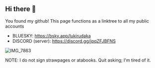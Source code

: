 ## Hi there 👋

You found my github! This page functions as a linktree to all my public accounts

- BLUESKY: https://bsky.app/lukirudaka
- DISCORD (server): https://discord.gg/jpqZFJBFNS

![IMG_7863](https://github.com/user-attachments/assets/17abba27-080f-48a2-ac7f-306493f8fb09)


NOTE: I do not sign strawpages or atabooks. Quit asking; I'm tired of it.
<!--
**lukirudaka/lukirudaka** is a ✨ _special_ ✨ repository because its `README.md` (this file) appears on your GitHub profile.

Here are some ideas to get you started:

- 🔭 I’m currently working on ...
- 🌱 I’m currently learning ...
- 👯 I’m looking to collaborate on ...
- 🤔 I’m looking for help with ...
- 💬 Ask me about ...
- 📫 How to reach me: ...
- 😄 Pronouns: ...
- ⚡ Fun fact: ...
-->
